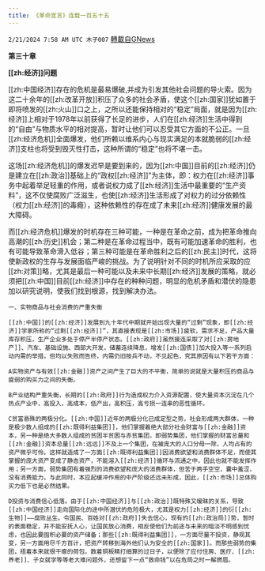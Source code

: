 ```yaml
---
title: 《革命宣言》连载一百五十五
---
```

`2/21/2024 7:58 AM UTC 木子007` [轉載自GNews](https://gnews.org/articles/2328204)

  **第三十章**

  **[[zh:经济]]问题**

[[zh:中国经济]]存在的危机是最易爆破,并成为引发其他社会问题的导火索。因为这二十余年的[[zh:改革开放]]积压了众多的社会矛盾，使这个[[zh:国家]]犹如置于即将喷发的[[zh:火山]]口之上，之所以还能保持相对的“稳定”局面，就是因为[[zh:经济]]上相对于1978年以前获得了长足的进步，人们在[[zh:经济]]生活中得到的“自由”与物质水平的相对提高，暂时让他们可以忍受其它方面的不公正。一旦[[zh:经济危机]]全面爆发，他们所赖以维系内心与现实满足的本就脆弱的[[zh:经济]]支柱也将受到毁灭性打击，这种所谓的“稳定”也将不堪一击。

这场[[zh:经济危机]]的爆发迟早是要到来的，因为[[zh:中国]]目前的[[zh:经济]]仍是建立在[[zh:政治]]基础上的“政权[[zh:经济]]”为主体，即：权力在[[zh:经济]]事务中起着举足轻重的作用，或者说权力成了[[zh:经济]]生活中最重要的“生产资料”，这不仅使腐败广泛滋生，也使[[zh:经济]]生活形成了对权力的过分依赖性（权力[[zh:经济]]的毒瘾），这种依赖性的存在成了未来[[zh:经济]]健康发展的最大障碍。

而[[zh:经济危机]]爆发的时机存在三种可能，一种是在革命之前，成为把革命推向高潮的[[zh:历史]]机会；第二种是在革命过程当中，既有可能加速革命的胜利，也有可能导致革命滑入低谷；第三种可能是在革命胜利之后的[[zh:民主]]时代，这将使新政权的生存与发展面临严峻的挑战。为了说明针对不同的时机所应采取的应[[zh:对策]]略，尤其是最后一种可能以及未来中长期[[zh:经济]]发展的策略，就必须把[[zh:中国]]目前[[zh:经济]]中存在的种种问题，明显的危机矛盾和潜伏的隐患加以研究说明，使我们找到根源，找到解决办法。

    一、实物商品与社会消费的严重失衡

    [[zh:中国]]的[[zh:经济]]发展到九十年代中期就开始出现大量的“过剩”现象，即[[zh:经济]]学家所称的“过剩[[zh:经济]]”，其直接表现是[[zh:市场]]疲软，需求不足，产品大量库存积压，生产企业多处于停产半停产状态。[[zh:政府]]虽然接连采取了对[[zh:房地产]]、汽车、基础设施、西部大开发，储蓄连续降息，增发[[zh:国债]]加大投入等一系列启动内需的举措，但均以失败而告终，内需仍旧按兵不动，不见起色，究其原因有以下若干方面：

    A实物资产与有效[[zh:金融]]资产之间产生了巨大的不平衡，简单的说就是大量积压的商品与疲弱的购买力之间的失衡。

    B产业结构严重失衡，长期的[[zh:政府]]行为造成权力介入资源配置，使大量资本沉淀在几个热点产业中，高投入，高成本，低产出，高积压，高亏损一连串的恶性循环。

    C贫富悬殊的两极分化。[[zh:中国]]近年的两极分化已成定型之势，社会形成两大群体，一种是极少数人组成的[[zh:既得利益集团]]，他们掌握着绝大部分社会财富与[[zh:金融]]资本，另一种是绝大多数人组成的贫困半贫困与赤贫集团，即弱势集团，他们掌握的财富总量和[[zh:金融]]资本总量[[zh:远远]]不及上一个集团，在被庞大的人口分母一除，人均占有的资产微乎可怜。这样就造成了一方面[[zh:既得利益集团]]因消费欲望和消费群体不足，而使其掌握的庞大资产变成了静态资产，不能溶入[[zh:经济]]循环与流通之中，因此也就不能发挥作用；另一方面，弱势集团有着强烈的消费欲望和庞大的消费群体，但苦于两手空空，囊中羞涩，没有消费能力，与此同时，本应起缓冲作用的中产阶级还远未形成，因此，[[zh:市场]]总体购买力低下也是必然结果。

    D投资与消费信心低落。由于[[zh:中国经济]]与[[zh:政治]]既特殊又暧昧的关系，导致[[zh:中国经济]]走向国际化的途中所潜伏的危险极大，尤其是权力[[zh:经济]]的衍[[zh:生物]]——腐败丛生。令国民、百姓对[[zh:政府]]失去信心，现有的[[zh:政治局]]势，暂时的表面稳定，并不能安抚人心，让国民放心消费，相反使他们为前途与未来的暗淡不明感到忧虑，也因此要囤积必要的资产储备；那些[[zh:既得利益集团]]，一方面尽量不投资，静观其变，另一方面用尽千方百计，把资产转移到海外他们认为安全的[[zh:国家]]。而那些弱势的集团，捂着本来就很干瘪的荷包，数着铜板精打细算的过日子，以便除了应付住房、医疗、[[zh:养老]]、子女就学等等老大难问题外，还想留下一点“救命钱”以在危局之时一解燃眉。
